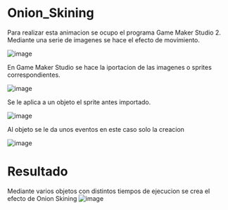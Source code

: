 # Onion_Skining
Para realizar esta animacion se ocupo el programa Game Maker Studio 2.
Mediante una serie de imagenes se hace el efecto de movimiento.

![image](https://user-images.githubusercontent.com/71307223/144870977-72b1bb44-02c2-41ff-b894-4000af3e63b5.png)

En Game Maker Studio se hace la iportacion de las imagenes o sprites correspondientes.

![image](https://user-images.githubusercontent.com/71307223/144871193-c6e19168-c64f-42ec-b8e4-9b9ef8884a0d.png)

Se le aplica a un objeto el sprite antes importado.

![image](https://user-images.githubusercontent.com/71307223/144871408-d2d27892-845d-406e-a953-b0c0112bee2b.png)

Al objeto se le da unos eventos en este caso solo la creacion

![image](https://user-images.githubusercontent.com/71307223/144871468-48ac5fb9-381c-4ad0-85aa-e1113fb661a1.png)

# Resultado
Mediante varios objetos con distintos tiempos de ejecucion se crea el efecto de Onion Skining
![image](https://user-images.githubusercontent.com/71307223/144870838-ebad20d0-e670-4464-9d61-d99b0950bed1.png)
